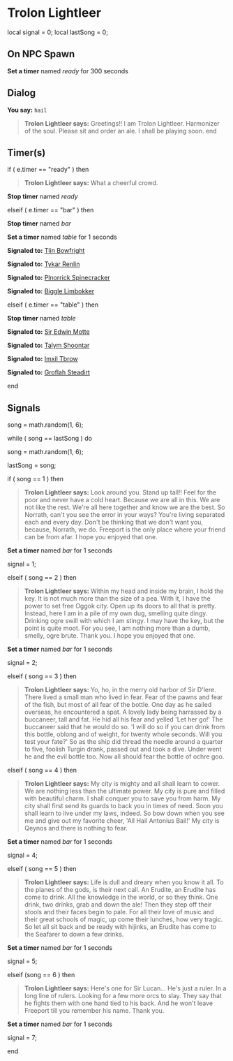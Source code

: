 # Trolon Lightleer
local signal = 0;
local lastSong = 0;

## On NPC Spawn

**Set a timer** named *ready* for 300 seconds
## Dialog

**You say:** `hail`



>**Trolon Lightleer says:** Greetings!! I am Trolon Lightleer. Harmonizer of the soul. Please sit and order an ale. I shall be playing soon.
end

## Timer(s)

if ( e.timer == "ready" ) then


>**Trolon Lightleer says:** What a cheerful crowd.


**Stop timer** named *ready*


elseif ( e.timer == "bar" ) then


**Stop timer** named *bar*


**Set a timer** named *table* for 1 seconds


**Signaled to:**  [Tlin Bowfright](/npc/10186)


**Signaled to:**  [Tykar Renlin](/npc/10157)


**Signaled to:**  [Plnorrick Spinecracker](/npc/10163)


**Signaled to:**  [Biggle Limbokker](/npc/10160)


elseif ( e.timer == "table" ) then


**Stop timer** named *table*


**Signaled to:**  [Sir Edwin Motte](/npc/10199)


**Signaled to:**  [Talym Shoontar](/npc/10182)


**Signaled to:**  [Imxil Tbrow](/npc/10012)


**Signaled to:**  [Groflah Steadirt](/npc/10195)

end

## Signals

song = math.random(1, 6);

while ( song == lastSong ) do


song = math.random(1, 6);

lastSong = song;



if ( song == 1 ) then


>**Trolon Lightleer says:** Look around you. Stand up tall!! Feel for the poor and never have a cold heart. Because we are all in this. We are not like the rest. We're all here together and know we are the best. So Norrath, can't you see the error in your ways? You're living separated each and every day. Don't be thinking that we don't want you, because, Norrath, we do. Freeport is the only place where your friend can be from afar. I hope you enjoyed that one.


**Set a timer** named *bar* for 1 seconds


signal = 1;

elseif ( song == 2 ) then


>**Trolon Lightleer says:** Within my head and inside my brain, I hold the key. It is not much more than the size of a pea. With it, I have the power to set free Oggok city. Open up its doors to all that is pretty. Instead, here I am in a pile of my own dug, smelling quite dingy. Drinking ogre swill with which I am stingy. I may have the key, but the point is quite moot. For you see, I am nothing more than a dumb, smelly, ogre brute. Thank you. I hope you enjoyed that one.


**Set a timer** named *bar* for 1 seconds


signal = 2;

elseif ( song == 3 ) then


>**Trolon Lightleer says:** Yo, ho, in the merry old harbor of Sir D'lere. There lived a small man who lived in fear.  Fear of the pawns and fear of the fish, but most of all fear of the bottle.  One day as he sailed overseas, he encountered a spat.  A lovely lady being harrassed by a buccaneer, tall and fat.  He hid all his fear and yelled 'Let her go!'  The buccaneer said that he would do so.  'I will do so if you can drink from this bottle, oblong and of weight, for twenty whole seconds. Will you test your fate?'  So as the ship did thread the needle around a quarter to five, foolish Turgin drank, passed out and took a dive.  Under went he and the evil bottle too.  Now all should fear the bottle of ochre goo.

elseif ( song == 4 ) then


>**Trolon Lightleer says:** My city is mighty and all shall learn to cower. We are nothing less than the ultimate power. My city is pure and filled with beautiful charm. I shall conquer you to save you from harm. My city shall first send its guards to back you in times of need. Soon you shall learn to live under my laws, indeed. So bow down when you see me and give out my favorite cheer, 'All Hail Antonius Bail!' My city is Qeynos and there is nothing to fear.


**Set a timer** named *bar* for 1 seconds


signal = 4;

elseif ( song == 5 ) then


>**Trolon Lightleer says:** Life is dull and dreary when you know it all. To the planes of the gods, is their next call. An Erudite, an Erudite has come to drink. All the knowledge in the world, or so they think. One drink, two drinks, grab and down the ale! Then they step off their stools and their faces begin to pale. For all their love of music and their great schools of magic, up come their lunches, how very tragic. So let all sit back and be ready with hijinks, an Erudite has come to the Seafarer to down a few drinks.


**Set a timer** named *bar* for 1 seconds


signal = 5;

elseif (song == 6 ) then


>**Trolon Lightleer says:** Here's one for Sir Lucan... He's just a ruler. In a long line of rulers. Looking for a few more orcs to slay. They say that he fights them with one hand tied to his back. And he won't leave Freeport till you remember his name. Thank you.


**Set a timer** named *bar* for 1 seconds


signal = 7;



end